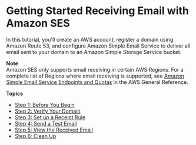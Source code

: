 # Getting Started Receiving Email with Amazon SES<a name="receiving-email-getting-started"></a>

In this tutorial, you'll create an AWS account, register a domain using Amazon Route 53, and configure Amazon Simple Email Service to deliver all email sent to your domain to an Amazon Simple Storage Service bucket\.

**Note**  
Amazon SES only supports email receiving in certain AWS Regions\. For a complete list of Regions where email receiving is supported, see [Amazon Simple Email Service Endpoints and Quotas](https://docs.aws.amazon.com/general/latest/gr/ses) in the AWS General Reference\.

**Topics**
+ [Step 1: Before You Begin](receiving-email-getting-started-before.md)
+ [Step 2: Verify Your Domain](receiving-email-getting-started-verify.md)
+ [Step 3: Set up a Receipt Rule](receiving-email-getting-started-receipt-rule.md)
+ [Step 4: Send a Test Email](receiving-email-getting-started-send.md)
+ [Step 5: View the Received Email](receiving-email-getting-started-view.md)
+ [Step 6: Clean Up](receiving-email-getting-started-clean.md)